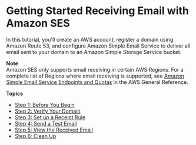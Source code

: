 # Getting Started Receiving Email with Amazon SES<a name="receiving-email-getting-started"></a>

In this tutorial, you'll create an AWS account, register a domain using Amazon Route 53, and configure Amazon Simple Email Service to deliver all email sent to your domain to an Amazon Simple Storage Service bucket\.

**Note**  
Amazon SES only supports email receiving in certain AWS Regions\. For a complete list of Regions where email receiving is supported, see [Amazon Simple Email Service Endpoints and Quotas](https://docs.aws.amazon.com/general/latest/gr/ses) in the AWS General Reference\.

**Topics**
+ [Step 1: Before You Begin](receiving-email-getting-started-before.md)
+ [Step 2: Verify Your Domain](receiving-email-getting-started-verify.md)
+ [Step 3: Set up a Receipt Rule](receiving-email-getting-started-receipt-rule.md)
+ [Step 4: Send a Test Email](receiving-email-getting-started-send.md)
+ [Step 5: View the Received Email](receiving-email-getting-started-view.md)
+ [Step 6: Clean Up](receiving-email-getting-started-clean.md)